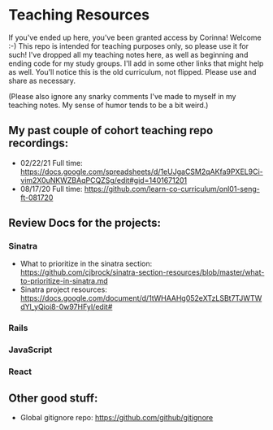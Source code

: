 # Teaching Resources

If you've ended up here, you've been granted access by Corinna! Welcome :-) This repo is intended for teaching purposes only, so please use it for such! I've dropped all my teaching notes here, as well as beginning and ending code for my study groups. I'll add in some other links that might help as well. You'll notice this is the old curriculum, not flipped. Please use and share as necessary. 

(Please also ignore any snarky comments I've made to myself in my teaching notes. My sense of humor tends to be a bit weird.)

## My past couple of cohort teaching repo recordings:

- 02/22/21 Full time: https://docs.google.com/spreadsheets/d/1eUJgaCSM2qAKfa9PXEL9Ci-vim2X0uNKWZBAqPCQZSg/edit#gid=1401671201
- 08/17/20 Full time: https://github.com/learn-co-curriculum/onl01-seng-ft-081720

## Review Docs for the projects:
### Sinatra

- What to prioritize in the sinatra section: https://github.com/cjbrock/sinatra-section-resources/blob/master/what-to-prioritize-in-sinatra.md
- Sinatra project resources: https://docs.google.com/document/d/1tWHAAHg052eXTzLSBt7TJWTWdYl_yQioi8-0w97HFyI/edit#

### Rails


### JavaScript


### React


## Other good stuff:

- Global gitignore repo: https://github.com/github/gitignore
